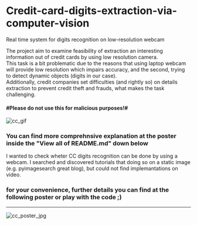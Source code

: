 # Credit-card-digits-extraction-via-computer-vision
Real time system for digits recognition on low-resolution webcam

The project aim to examine feasibility of extraction an interesting information out of credit cards by using low resolution camera.<br>
This task is a bit problematic due to the reasons that using laptop webcam will provide low resolution which impairs accuracy, and the second, trying to detect dynamic objects (digits in our case).<br/>
Additionally, credit companies set difficulties (and rightly so) on details extraction to prevent credit theft and frauds, what makes the task challenging.<br/>

#### #Please do not use this for malicious purposes!#
![cc_gif](https://user-images.githubusercontent.com/44063183/71322138-ce392000-24cc-11ea-9ee7-c4a627405fe9.gif)<br>
### You can find more comprehnsive explanation at the poster inside the "View all of README.md" down below

I wanted to check wheter CC digits recognition can be done by using a webcam. I searched and discovered tutorials that doing so on a static image (e.g. pyimagesearch great blog), but could not find implemantations on video.
### for your convenience, further details you can find at the following poster or play with the code ;) 
_________________________________________________________________________________________________


![cc_poster_jpg](https://user-images.githubusercontent.com/44063183/71322660-e6ac3900-24d2-11ea-855c-ab9363d85010.jpg)
